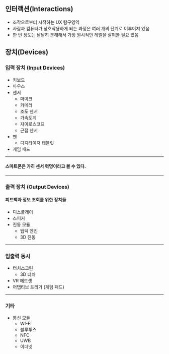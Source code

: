 ## 인터랙션(Interactions)

- 조작으로부터 시작하는 UX 탐구영역
- 사람과 컴퓨터가 상호작용하게 되는 과정은 여러 개의 단계로 이루어져 있음
- 한 번 정도는 낱낱히 분해해서 가장 원시적인 레벨을 살펴볼 필요 있음

## 장치(Devices)

### 입력 장치 (Input Devices)

- 키보드
- 마우스
- 센서
	- 마이크
	- 카메라
	- 조도 센서
	- 가속도계
	- 자이로스코프
	- 근접 센서
- 펜
	- 디지타이저 태블릿
- 게임 패드

***

#### 스마트폰은 가히 센서 혁명이라고 볼 수 있다.

---

### 출력 장치 (Output Devices)

#### 피드백과 정보 조회를 위한 장치들

- 디스플레이
- 스피커
- 진동 모듈
	- 탭틱 엔진
	- 3D 진동

***

### 입출력 동시

- 터치스크린
	- 3D 터치
- VR 헤드셋
- 어댑티브 트리거 (게임 패드)

---

### 기타

- 통신 모듈
	- WI-FI
	- 블루투스
	- NFC
	- UWB
	- 이더넷